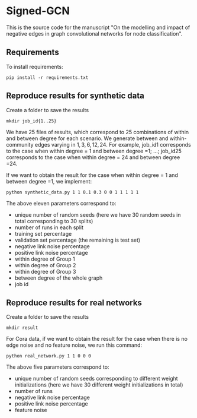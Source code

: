 # Signed-GCN

This is the source code for the manuscript "On the modelling and impact of negative edges in graph convolutional networks for node classification".

## Requirements

To install requirements:

```setup
pip install -r requirements.txt
```
## Reproduce results for synthetic data
Create a folder to save the results
```
mkdir job_id{1..25}
```
We have 25 files of results, which correspond to 25 combinations of within and between degree for each scenario. We generate between and within-community edges varying in ${1, 3, 6, 12, 24}$. For example, job_id1 corresponds to the case when within degree = 1 and between degree =1; $\dots$; job_id25 corresponds to the case when within degree = 24 and between degree =24.

If we want to obtain the result for the case when within degree = 1 and between degree =1, we implement:

```
python synthetic_data.py 1 1 0.1 0.3 0 0 1 1 1 1 1
```
The above eleven parameters correspond to:
- unique number of random seeds (here we have 30 random seeds in total corresponding to 30 splits)
- number of runs in each split
- training set percentage
- validation set percentage (the remaining is test set)
- negative link noise percentage
- positive link noise percentage
- within degree of Group 1
- within degree of Group 2
- within degree of Group 3
- between degree of the whole graph
- job id

## Reproduce results for real networks
Create a folder to save the results
```
mkdir result
```
For Cora data, if we want to obtain the result for the case when there is no edge noise and no feature noise, we run this command:
```
python real_network.py 1 1 0 0 0
```
The above five parameters correspond to:
- unique number of random seeds corresponding to different weight initializations (here we have 30 different weight initializations in total)
- number of runs
- negative link noise percentage
- positive link noise percentage
- feature noise




